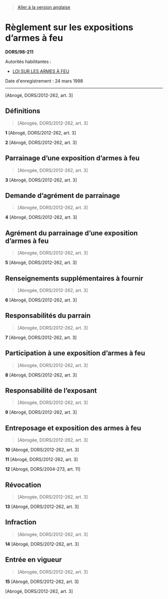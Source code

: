 > [Aller à la version anglaise](/en/Regulations/Statutory%20Orders%20and%20Regulations/98/211.md)

# Règlement sur les expositions d’armes à feu

**DORS/98-211**

Autorités habilitantes : 
- [LOI SUR LES ARMES À FEU](/fr/Lois/Lois%20du%20Canada/1995/ch.%2039.md)

Date d'enregistrement : 24 mars 1998

----------


[Abrogé, DORS/2012-262, art. 3]



## Définitions
> [Abrogée, DORS/2012-262, art. 3]



**1** [Abrogé, DORS/2012-262, art. 3]



**2** [Abrogé, DORS/2012-262, art. 3]




## Parrainage d’une exposition d’armes à feu
> [Abrogée, DORS/2012-262, art. 3]



**3** [Abrogé, DORS/2012-262, art. 3]




## Demande d’agrément de parrainage
> [Abrogée, DORS/2012-262, art. 3]



**4** [Abrogé, DORS/2012-262, art. 3]




## Agrément du parrainage d’une exposition d’armes à feu
> [Abrogée, DORS/2012-262, art. 3]



**5** [Abrogé, DORS/2012-262, art. 3]




## Renseignements supplémentaires à fournir
> [Abrogée, DORS/2012-262, art. 3]



**6** [Abrogé, DORS/2012-262, art. 3]




## Responsabilités du parrain
> [Abrogée, DORS/2012-262, art. 3]



**7** [Abrogé, DORS/2012-262, art. 3]




## Participation à une exposition d’armes à feu
> [Abrogée, DORS/2012-262, art. 3]



**8** [Abrogé, DORS/2012-262, art. 3]




## Responsabilité de l’exposant
> [Abrogée, DORS/2012-262, art. 3]



**9** [Abrogé, DORS/2012-262, art. 3]




## Entreposage et exposition des armes à feu
> [Abrogée, DORS/2012-262, art. 3]



**10** [Abrogé, DORS/2012-262, art. 3]



**11** [Abrogé, DORS/2012-262, art. 3]



**12** [Abrogé, DORS/2004-273, art. 11]




## Révocation
> [Abrogée, DORS/2012-262, art. 3]



**13** [Abrogé, DORS/2012-262, art. 3]




## Infraction
> [Abrogée, DORS/2012-262, art. 3]



**14** [Abrogé, DORS/2012-262, art. 3]




## Entrée en vigueur
> [Abrogée, DORS/2012-262, art. 3]



**15** [Abrogé, DORS/2012-262, art. 3]


[Abrogé, DORS/2012-262, art. 3]


